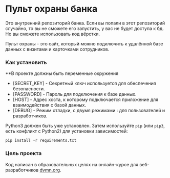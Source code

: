 # Пульт охраны банка

Это внутренний репозиторий банка. Если вы попали в этот репозиторий случайно, то вы не сможете его запустить, у вас не будет доступа к бд. Но вы сможете использовать код вёрстки.

Пульт охраны - это сайт, который можно подключить к удалённой базе данных с визитами и карточками сотрудников.

### Как установить

**В проекте должны быть переменные окружения

* [SECRET_KEY] - Секретный ключ используется для обеспечения безопасности.
* [PASSWORD] - Пароль для подключения к базе данных.
* [HOST] - Адрес хоста, к которому подключается приложение для взаимодействия с базой данных.
* [DEBUG] - Режим отладки, с двумя режимами : для пользователей и разработчиков.


Python3 должен быть уже установлен. 
Затем используйте `pip` (или `pip3`, есть конфликт с Python2) для установки зависимостей:
```
pip install -r requirements.txt
```

### Цель проекта

Код написан в образовательных целях на онлайн-курсе для веб-разработчиков [dvmn.org](https://dvmn.org/).